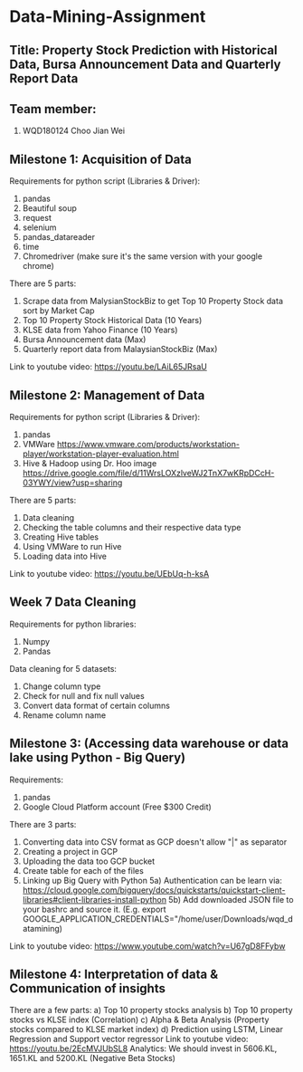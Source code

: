 # Data-Mining-Assignment
## Title: Property Stock Prediction with Historical Data, Bursa Announcement Data and Quarterly Report Data

## Team member:
1) WQD180124 Choo Jian Wei

## Milestone 1: Acquisition of Data
Requirements for python script (Libraries & Driver):
1) pandas
2) Beautiful soup
3) request
4) selenium
5) pandas_datareader
6) time
7) Chromedriver (make sure it's the same version with your google chrome)

There are 5 parts:
1) Scrape data from MalysianStockBiz to get Top 10 Property Stock data sort by Market Cap
2) Top 10 Property Stock Historical Data (10 Years)
3) KLSE data from Yahoo Finance (10 Years)
4) Bursa Announcement data (Max)
5) Quarterly report data from MalaysianStockBiz (Max)

Link to youtube video: https://youtu.be/LAiL65JRsaU


## Milestone 2: Management of Data
Requirements for python script (Libraries & Driver):
1) pandas
2) VMWare https://www.vmware.com/products/workstation-player/workstation-player-evaluation.html
3) Hive & Hadoop using Dr. Hoo image https://drive.google.com/file/d/11WrsLOXzlveWJ2TnX7wKRpDCcH-03YWY/view?usp=sharing 

There are 5 parts:
1) Data cleaning
2) Checking the table columns and their respective data type
3) Creating Hive tables
4) Using VMWare to run Hive
5) Loading data into Hive

Link to youtube video: https://youtu.be/UEbUq-h-ksA

## Week 7 Data Cleaning
Requirements for python libraries:
1) Numpy
2) Pandas

Data cleaning for 5 datasets:
1) Change column type
2) Check for null and fix null values
3) Convert data format of certain columns
4) Rename column name


## Milestone 3: (Accessing data warehouse or data lake using Python - Big Query)
Requirements:
1) pandas
2) Google Cloud Platform account (Free $300 Credit)

There are 3 parts:
1) Converting data into CSV format as GCP doesn't allow "|" as separator
2) Creating a project in GCP
3) Uploading the data too GCP bucket
4) Create table for each of the files
5) Linking up Big Query with Python
5a) Authentication can be learn via: https://cloud.google.com/bigquery/docs/quickstarts/quickstart-client-libraries#client-libraries-install-python
5b) Add downloaded JSON file to your bashrc and source it. (E.g. export GOOGLE_APPLICATION_CREDENTIALS="/home/user/Downloads/wqd_datamining) 

Link to youtube video: https://www.youtube.com/watch?v=U67gD8FFybw

## Milestone 4: Interpretation of data & Communication of insights
There are a few parts:
a) Top 10 property stocks analysis 
b) Top 10 property stocks vs KLSE index (Correlation)
c) Alpha & Beta Analysis (Property stocks compared to KLSE market index)
d) Prediction using LSTM, Linear Regression and Support vector regressor
Link to youtube video: https://youtu.be/2EcMVJUbSL8
Analytics: We should invest in 5606.KL, 1651.KL and 5200.KL (Negative Beta Stocks)